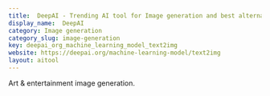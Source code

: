 ```yaml
---
title:  DeepAI - Trending AI tool for Image generation and best alternatives
display_name:  DeepAI
category: Image generation
category_slug: image-generation
key: deepai_org_machine_learning_model_text2img
website: https://deepai.org/machine-learning-model/text2img
layout: aitool
---
```


Art & entertainment image generation.
